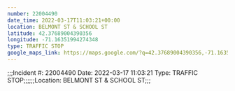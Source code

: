 ```yaml
---
number: 22004490
date_time: 2022-03-17T11:03:21+00:00
location: BELMONT ST & SCHOOL ST
latitude: 42.37689004390356
longitude: -71.16351994274348
type: TRAFFIC STOP
google_maps_link: https://maps.google.com/?q=42.37689004390356,-71.16351994274348
---
```


;;;Incident #: 22004490  Date: 2022-03-17 11:03:21   Type: TRAFFIC STOP;;;;;;Location: BELMONT ST & SCHOOL ST;;;
